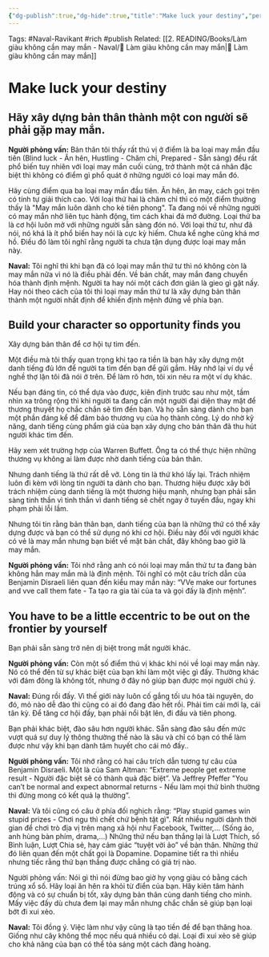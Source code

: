 ```yaml
---
{"dg-publish":true,"dg-hide":true,"title":"Make luck your destiny","permalink":"/2-reading/books/lam-giau-khong-can-may-man-naval/05-bien-may-man-thanh-dinh-menh/","hide":true,"dgPassFrontmatter":true}
---
```


Tags: #Naval-Ravikant #rich #publish 
Related: [[2. READING/Books/Làm giàu không cần may mắn - Naval/💸 Làm giàu không cần may mắn\|💸 Làm giàu không cần may mắn]]

# Make luck your destiny

## Hãy xây dựng bản thân thành một con người sẽ phải gặp may mắn.

**Người phỏng vấn:** Bản thân tôi thấy rất thú vị ở điểm là ba loại may mắn đầu tiên (Blind luck - Ăn hên, Hustling - Chăm chỉ, Prepared - Sẵn sàng) đều rất phổ biến tuy nhiên với loại may mắn cuối cùng, trở thành một cá nhân đặc biệt thì không có điểm gì phổ quát ở những người có loại may mắn đó.

Hãy cùng điểm qua ba loại may mắn đầu tiên. Ăn hên, ăn may, cách gọi trên có tính tự giải thích cao. Với loại thứ hai là chăm chỉ thì có một điểm thường thấy là "May mắn luôn dành cho kẻ tiên phong". Ta đang nói về những người có may mắn nhờ liên tục hành động, tìm cách khai đá mở đường. Loại thứ ba là cơ hội luôn mở với những người sẵn sàng đón nó. Với loại thứ tư, như đã nói, nó khá là ít phổ biến hay nói là cực kỳ hiếm. Chưa kể nghe cũng khá mơ hồ. Điều đó làm tôi nghĩ rằng người ta chưa tận dụng được loại may mắn này.

**Naval:** Tôi nghĩ thì khi bạn đã có loại may mắn thứ tư thì nó không còn là may mắn nữa vì nó là điều phải đến. Về bản chất, may mắn đang chuyển hóa thành định mệnh. Người ta hay nói một cách đơn giản là gieo gì gặt nấy. Hay nói theo cách của tôi thì loại may mắn thứ tư là xây dựng bản thân thành một người nhất định để khiến định mệnh đứng về phía bạn.

## Build your character so opportunity finds you
Xây dựng bản thân để cơ hội tự tìm đến.

Một điều mà tôi thấy quan trọng khi tạo ra tiền là bạn hãy xây dựng một danh tiếng đủ lớn để người ta tìm đến bạn để gửi gắm. Hãy nhớ lại ví dụ về nghề thợ lặn tôi đã nói ở trên. Để làm rõ hơn, tôi xin nêu ra một ví dụ khác.

Nếu bạn đáng tin, có thể dựa vào được, kiên định trước sau như một, tầm nhìn xa trông rộng thì khi người ta đang cần một người đại diện thay mặt để thương thuyết họ chắc chắn sẽ tìm đến bạn. Và họ sẵn sàng dành cho bạn một phần đáng kể để đảm bảo thương vụ của họ thành công. Lý do nhờ kỹ năng, danh tiếng cùng phẩm giá của bạn xây dựng cho bản thân đã thu hút người khác tìm đến.

Hãy xem xét trường hợp của Warren Buffett. Ông ta có thể thực hiện những thương vụ không ai làm được nhờ danh tiếng của bản thân.

Nhưng danh tiếng là thứ rất dễ vỡ. Lòng tin là thứ khó lấy lại. Trách nhiệm luôn đi kèm với lòng tin người ta dành cho bạn. Thương hiệu được xây bởi trách nhiệm cùng danh tiếng là một thương hiệu mạnh, nhưng bạn phải sẵn sàng tinh thần vì tinh thần vì danh tiếng sẽ chết ngay ở tuyến đầu, ngay khi phạm phải lỗi lầm.

Nhưng tôi tin rằng bản thân bạn, danh tiếng của bạn là những thứ có thể xây dựng được và bạn có thể sử dụng nó khi cơ hội. Điều này đối với người khác có vẻ là may mắn nhưng bạn biết về mặt bản chất, đây không bao giờ là may mắn.

**Người phỏng vấn:** Tôi nhớ rằng anh có nói loại may mắn thứ tư ta đang bàn không hẳn may mắn mà là định mệnh. Tôi nghĩ có một câu trích dẫn của Benjamin Disraeli liên quan đến kiểu may mắn này: “VVe make our fortunes and vve call them fate - Ta tạo ra gia tài của ta và gọi đấy là định mệnh”.

## You have to be a little eccentric to be out on the frontier by yourself
Bạn phải sẵn sàng trở nên dị biệt trong mắt người khác.

**Người phỏng vấn:** Còn một số điểm thú vị khác khi nói về loại may mắn này. Nó có thể đến từ sự khác biệt của bạn khi làm một việc gì đấy. Thường khác với đám đông là không tốt, nhưng ở đây nó giúp bạn được mọi người chú ý.

**Naval:** Đúng rồi đấy. Vì thế giới này luôn cố gắng tối ưu hóa tài nguyên, do đó, mỏ nào dễ đào thì cũng có ai đó đang đào hết rồi. Phải tìm cái mới lạ, cái tân kỳ. Để tăng cơ hội đấy, bạn phải nổi bật lên, đi đầu và tiên phong.

Bạn phải khác biệt, đào sâu hơn người khác. Sẵn sàng đào sâu đến mức vượt quá sự duy lý thông thường thế nào là sâu và chỉ có bạn có thể làm được như vậy khi bạn dành tâm huyết cho cái mỏ đấy..

**Người phỏng vấn:** Tôi nhớ rằng có hai câu trích dẫn tương tự câu của Benjamin Disraeli. Một là của Sam Altman: “Extreme people get extreme result - Người đặc biệt sẽ có thành quả đặc biệt”. Và Jeffrey Pfeffer "You can’t be normal and expect abnormal returns - Nếu làm mọi thứ bình thường thì đừng mong có kết quả lạ thường”.

**Naval:** Và tôi cũng có câu ở phía đối nghịch rằng: “Play stupid games win stupid prizes - Chơi ngu thì chết chứ bệnh tật gì". Rất nhiều người dành thời gian để chơi trò địa vị trên mạng xã hội như Facebook, Twitter,... (Sống ảo, anh hùng bàn phím, drama,...) Những thứ nếu bạn thắng lại là Lượt Thích, số Bình luận, Lượt Chia sẻ, hay cảm giác “tuyệt vời ảo” về bản thân. Những thứ đó liên quan đến một chất gọi là Dopamine. Dopamine tiết ra thì nhiều nhưng tiếc rằng thứ bạn thắng được chẳng có giá trị nào.

Người phỏng vấn: Nói gì thì nói đừng bao giờ hy vọng giàu có bằng cách trúng xổ số. Hãy loại ăn hên ra khỏi từ điển của bạn. Hãy kiên tâm hành động và có sự chuẩn bị tốt, xây dựng bản thân cùng danh tiếng cho mình. Mấy việc đấy dù chưa đem lại may mắn nhưng chắc chắn sẽ giúp bạn loại bớt đi xui xẻo.

**Naval:** Tôi đồng ý. Việc làm như vậy cũng là tạo tiền đề để bạn thăng hoa. Giống như cây không thể mọc nếu quá nhiều cỏ dại. Loại đi xui xẻo sẽ giúp cho khả năng của bạn có thể tỏa sáng một cách đàng hoàng.